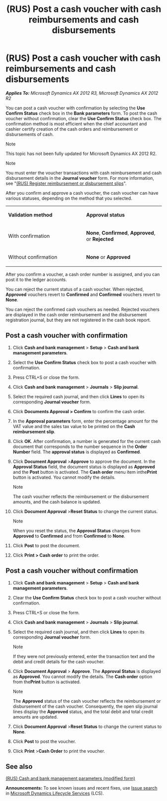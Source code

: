 ﻿---
title: (RUS) Post a cash voucher with cash reimbursements and cash disbursements
TOCTitle: (RUS) Post a cash voucher with cash reimbursements and cash disbursements
ms:assetid: 834c0a66-7960-48d7-9f07-23094c5c6e15
ms:mtpsurl: https://technet.microsoft.com/en-us/library/JJ678435(v=AX.60)
ms:contentKeyID: 49387666
ms.date: 04/18/2014
mtps_version: v=AX.60
---

# (RUS) Post a cash voucher with cash reimbursements and cash disbursements 


_**Applies To:** Microsoft Dynamics AX 2012 R3, Microsoft Dynamics AX 2012 R2_

You can post a cash voucher with confirmation by selecting the **Use Confirm Status** check box in the **Bank parameters** form. To post the cash voucher without confirmation, clear the **Use Confirm Status** check box. The confirmation method is most efficient when the chief accountant and cashier certify creation of the cash orders and reimbursement or disbursements of cash.


> [!NOTE]
> <P>This topic has not been fully updated for Microsoft Dynamics AX 2012 R2.</P>




> [!NOTE]
> <P>You must enter the voucher transactions with cash reimbursement and cash disbursement details in the <STRONG>Journal voucher</STRONG> form. For more information, see "<A href="rus-register-reimbursement-or-disbursement-slips.md">(RUS) Register reimbursement or disbursement slips</A>".</P>



After you confirm and approve a cash voucher, the cash voucher can have various statuses, depending on the method that you selected.

<table>
<colgroup>
<col style="width: 50%" />
<col style="width: 50%" />
</colgroup>
<tbody>
<tr class="odd">
<td><p><strong>Validation method</strong></p></td>
<td><p><strong>Approval status</strong></p></td>
</tr>
<tr class="even">
<td><p>With confirmation</p></td>
<td><p><strong>None</strong>, <strong>Confirmed</strong>, <strong>Approved</strong>, or <strong>Rejected</strong></p></td>
</tr>
<tr class="odd">
<td><p>Without confirmation</p></td>
<td><p><strong>None</strong> or <strong>Approved</strong></p></td>
</tr>
</tbody>
</table>


After you confirm a voucher, a cash order number is assigned, and you can post it to the ledger accounts.

You can reject the current status of a cash voucher. When rejected, **Approved** vouchers revert to **Confirmed** and **Confirmed** vouchers revert to **None**.

You can reject the confirmed cash vouchers as needed. Rejected vouchers are displayed in the cash order reimbursement and the disbursement registration journal, but they are not registered in the cash book report.

## Post a cash voucher with confirmation

1.  Click **Cash and bank management** \> **Setup** \> **Cash and bank management parameters**.

2.  Select the **Use Confirm Status** check box to post a cash voucher with confirmation.

3.  Press CTRL+S or close the form.

4.  Click **Cash and bank management** \> **Journals** \> **Slip journal**.

5.  Select the required cash journal, and then click **Lines** to open its corresponding **Journal voucher** form.

6.  Click **Documents Approval \> Confirm** to confirm the cash order.

7.  In the **Approval parameters** form, enter the percentage amount for the VAT value and the sales tax value to be printed on the **Cash reimbursement slip**.

8.  Click **OK**. After confirmation, a number is generated for the current cash document that corresponds to the number sequence in the **Order Number** field. The **approval status** is displayed as **Confirmed**.

9.  Click **Document Approval** \>**Approve** to approve the document. In the **Approval Status** field, the document status is displayed as **Approved** and the **Post** button is activated. The **Cash order** menu item inthe**Print** button is activated. You cannot modify the details.
    

    > [!NOTE]
    > <P>The cash voucher reflects the reimbursement or the disbursement amounts, and the cash balance is updated.</P>



10. Click **Document Approval** \>**Reset Status** to change the current status.
    

    > [!NOTE]
    > <P>When you reset the status, the <STRONG>Approval Status</STRONG> changes from <STRONG>Approved</STRONG> to <STRONG>Confirmed</STRONG> and from <STRONG>Confirmed</STRONG> to <STRONG>None</STRONG>.</P>



11. Click **Post** to post the document.

12. Click **Print \> Cash order** to print the order.

## Post a cash voucher without confirmation

1.  Click **Cash and bank management** \> **Setup** \> **Cash and bank management parameters**.

2.  Clear the **Use Confirm Status** check box to post a cash voucher without confirmation.

3.  Press CTRL+S or close the form.

4.  Click **Cash and bank management** \> **Journals** \> **Slip journal**.

5.  Select the required cash journal, and then click **Lines** to open its corresponding **Journal voucher** form.
    

    > [!NOTE]
    > <P>If they were not previously entered, enter the transaction text and the debit and credit details for the cash voucher.</P>



6.  Click **Document Approval** \> **Approve**. The **Approval Status** is displayed as **Approved**. You cannot modify the details. The **Cash order** option from the**Print** button is activated.
    

    > [!NOTE]
    > <P>The <STRONG>Approved</STRONG> status of the cash voucher reflects the reimbursement or disbursement of the cash voucher. Consequently, the open slip journal lines display the <STRONG>Approved</STRONG> status, and the total debit and total credit amounts are updated.</P>



7.  Click **Document Approval** \>**Reset Status** to change the current status to **None**.

8.  Click **Post** to post the voucher.

9.  Click **Print** \>**Cash Order** to print the voucher.

## See also

[(RUS) Cash and bank management parameters (modified form)](https://technet.microsoft.com/en-us/library/jj711566\(v=ax.60\))

  
**Announcements:** To see known issues and recent fixes, use [Issue search](http://go.microsoft.com/fwlink/?linkid=389258) in [Microsoft Dynamics Lifecycle Services](http://go.microsoft.com/fwlink/?linkid=306505) (LCS).

